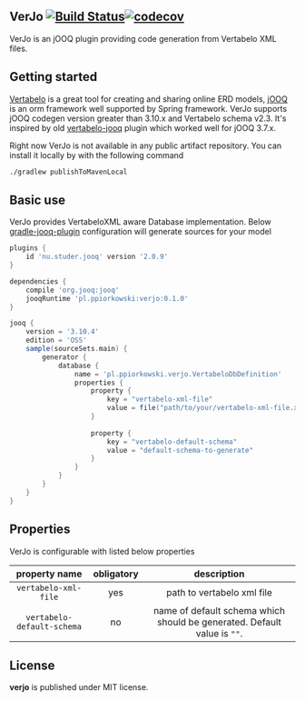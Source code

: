 ## VerJo [![Build Status](https://travis-ci.org/piorkowskiprzemyslaw/verjo.svg?branch=master)](https://travis-ci.org/piorkowskiprzemyslaw/verjo)[![codecov](https://codecov.io/gh/piorkowskiprzemyslaw/verjo/branch/master/graph/badge.svg)](https://codecov.io/gh/piorkowskiprzemyslaw/verjo)

VerJo is an jOOQ plugin providing code generation from Vertabelo XML files.

## Getting started

[Vertabelo](https://www.vertabelo.com) is a great tool for creating and sharing online ERD models, [jOOQ](https://www.jooq.org) is an orm framework well supported by Spring framework. VerJo supports jOOQ codegen version greater than 3.10.x and Vertabelo schema v2.3. It's inspired by old [vertabelo-jooq](https://github.com/Vertabelo/vertabelo-jooq) plugin which worked well for jOOQ 3.7.x. 

Right now VerJo is not available in any public artifact repository. You can install it locally by with the following command
```bash
./gradlew publishToMavenLocal
```

## Basic use
VerJo provides VertabeloXML aware Database implementation. Below [gradle-jooq-plugin](https://github.com/etiennestuder/gradle-jooq-plugin) configuration will generate sources for your model
```groovy
plugins {
    id 'nu.studer.jooq' version '2.0.9'
}

dependencies {
    compile 'org.jooq:jooq'
    jooqRuntime 'pl.ppiorkowski:verjo:0.1.0'
}

jooq {
    version = '3.10.4'
    edition = 'OSS'
    sample(sourceSets.main) {
        generator {
            database {
                name = 'pl.ppiorkowski.verjo.VertabeloDbDefinition'
                properties {
                    property {
                        key = "vertabelo-xml-file"
                        value = file("path/to/your/vertabelo-xml-file.xml")
                    }
                    
                    property {
                        key = "vertabelo-default-schema"
                        value = "default-schema-to-generate"
                    }
                }
            }
        }
    }
}
```

## Properties
VerJo is configurable with listed below properties

property name | obligatory | description
:---: | :---: | :---:
`vertabelo-xml-file` | yes | path to vertabelo xml file
`vertabelo-default-schema` | no | name of default schema which should be generated. Default value is `""`.

## License
**verjo** is published under MIT license.